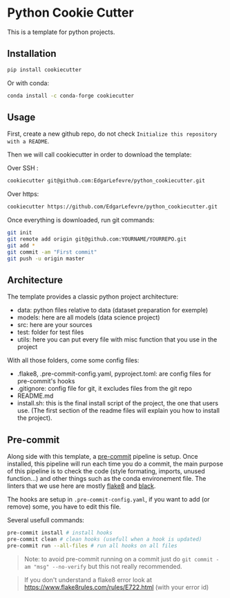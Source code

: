 # Python Cookie Cutter

This is a template for python projects.


## Installation
```sh
pip install cookiecutter
```

Or with conda: 
```sh
conda install -c conda-forge cookiecutter
```

##  Usage
First, create a new github repo, do not check `Initialize this repository with a README`.

Then we will call cookiecutter in order to download the template:

Over SSH :
```sh
cookiecutter git@github.com:EdgarLefevre/python_cookiecutter.git
```

Over https:
```sh
cookiecutter https://github.com/EdgarLefevre/python_cookiecutter.git
```

Once everything is downloaded, run git commands:
```sh
git init
git remote add origin git@github.com:YOURNAME/YOURREPO.git
git add *
git commit -am "First commit"
git push -u origin master
```
## Architecture

The template provides a classic python project architecture:
 - data: python files relative to data (dataset preparation for exemple)
 - models: here are all models (data science project)
 - src: here are your sources
 - test: folder for test files
 - utils: here you can put every file with misc function that you use in the project

With all those folders, come some config files:
 - .flake8, .pre-commit-config.yaml, pyproject.toml: are config files for pre-commit's hooks
 - .gitignore: config file for git, it excludes files from the git repo
 - README.md
 - install.sh: this is the final install script of the project, the one that users use. (The first section of the readme files will explain you how to install the project).

## Pre-commit

Along side with this template, a [pre-commit](pre-commit.com) pipeline is setup.
Once installed, this pipeline will run each time you do a commit, the main purpose of this pipeline is to check the code (style formating, imports, unused function...) and other things such as the conda environement file. The linters that we use here are mostly [flake8](https://flake8.pycqa.org/en/latest/) and [black](https://github.com/psf/black). 

The hooks are setup in `.pre-commit-config.yaml`, if you want to add (or remove) some, you have to edit this file.

Several usefull commands:
```sh
pre-commit install # install hooks
pre-commit clean # clean hooks (usefull when a hook is updated)
pre-commit run --all-files # run all hooks on all files
```

> Note: to avoid pre-commit running on a commit just do `git commit -am "msg" --no-verify` but this not really recommended.

> If you don't understand a flake8 error look at https://www.flake8rules.com/rules/E722.html (with your error id)
